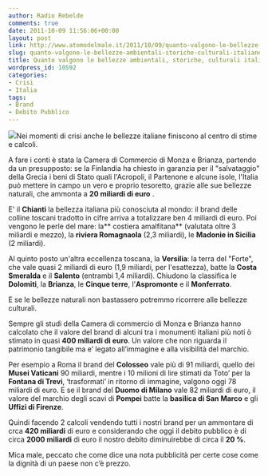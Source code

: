 ```yaml
---
author: Radio Rebelde
comments: true
date: 2011-10-09 11:56:06+00:00
layout: post
link: http://www.atomodelmale.it/2011/10/09/quanto-valgono-le-bellezze-ambientali-storiche-culturali-italiane/
slug: quanto-valgono-le-bellezze-ambientali-storiche-culturali-italiane
title: Quanto valgono le bellezze ambientali, storiche, culturali italiane?
wordpress_id: 10592
categories:
- Crisi
- Italia
tags:
- Brand
- Debito Pubblico
---
```


![](http://www.atomodelmale.it/wp-content/uploads/2011/10/3226e6a0-6b6a-49a5-9280-7a6fb7fe5822_Colosseo-300x205.jpg)Nei momenti di crisi anche le bellezze italiane finiscono al centro di stime e calcoli.

A fare i conti è stata la Camera di Commercio di Monza e Brianza, partendo da un presupposto: se la Finlandia ha chiesto in garanzia per il "salvataggio" della Grecia i beni di Stato quali l'Acropoli, il Partenone e alcune isole, l'Italia può mettere in campo un vero e proprio tesoretto, grazie alle sue bellezze naturali, che ammonta a **20 miliardi di euro** .

E' il **Chianti** la bellezza italiana più conosciuta al mondo: il brand delle colline toscani tradotto in cifre arriva a totalizzare ben 4 miliardi di euro. Poi vengono le perle del mare: la** costiera amalfitana** (valutata oltre 3 miliardi e mezzo), la **riviera Romagnaola** (2,3 miliardi), le **Madonie in Sicilia** (2 miliardi).

Al quinto posto un'altra eccellenza toscana, la **Versilia**: la terra del "Forte", che vale quasi 2 miliardi di euro (1,9 miliardi, per l'esattezza), batte la **Costa Smeralda** e il **Salento** (entrambi 1,4 miliardi). Chiudono la classifica le **Dolomiti**, la **Brianza**, le **Cinque terre**, l'**Aspromonte** e il **Monferrato**.

E se le bellezze naturali non bastassero potremmo ricorrere alle bellezze culturali.


Sempre gli studi della Camera di commercio di Monza e Brianza hanno calcolato che il valore del brand di alcuni tra i monumenti italiani più noti ò stimato in quasi **400 miliardi di euro**. Un valore che non riguarda il patrimonio tangibile ma e’ legato all’immagine e alla visibilità del marchio.

Per esempio a Roma il brand del **Colosseo** vale più di 91 miliardi, quello dei **Musei Vaticani** 90 miliardi, mentre i 10 milioni di lire stimati da Toto’ per la **Fontana di Trevi**, ‘trasformati’ in ritorno di immagine, valgono oggi 78 miliardi di euro. E se il brand del **Duomo di Milano** vale 82 miliardi di euro, il valore del marchio degli scavi di **Pompei** batte la **basilica di San Marco** e gli **Uffizi di Firenze**.

Quindi facendo 2 calcoli vendendo tutti i nostri brand per un ammontare di crca **420 miliardi** di euro e considerando che oggi il debito pubblico è di circa **2000 miliardi** di euro il nostro debito diminuirebbe di circa il **20 %**.

Mica male, peccato che come dice una nota pubblicità per certe cose come la dignità di un paese non c’è prezzo.
